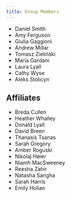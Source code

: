 ```yaml
---
title: Group Members
---
```



- Daniel Smith
- Amy Ferguson
- Giulia Gaggioni
- Andrew Millar
- Tomasz Zieliński
- Maria Gardani
- Laura Lyall
- Cathy Wyse
- Aleks Stolicyn

## Affiliates
- Breda Cullen
- Heather Whalley
- Donald Lyall
- David Breen
- Thanasis Tsanas
- Sarah Gregory
- Amber Roguski
- Nikolaj Høier
- Niamh MacSweeney
- Reesha Zahir
- Natasha Sangha
- Sarah Harris 
- Emily Holian

